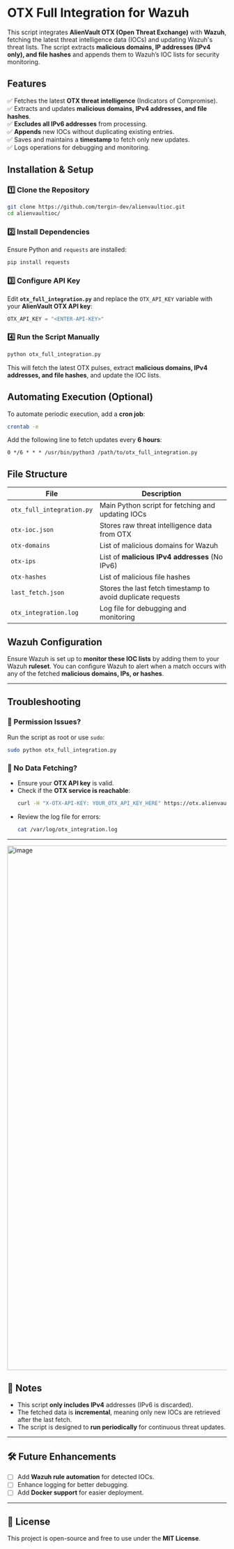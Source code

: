 # OTX Full Integration for Wazuh

This script integrates **AlienVault OTX (Open Threat Exchange)** with **Wazuh**, fetching the latest threat intelligence data (IOCs) and updating Wazuh's threat lists. The script extracts **malicious domains, IP addresses (IPv4 only), and file hashes** and appends them to Wazuh’s IOC lists for security monitoring.

## Features
✅ Fetches the latest **OTX threat intelligence** (Indicators of Compromise).  
✅ Extracts and updates **malicious domains, IPv4 addresses, and file hashes**.  
✅ **Excludes all IPv6 addresses** from processing.  
✅ **Appends** new IOCs without duplicating existing entries.  
✅ Saves and maintains a **timestamp** to fetch only new updates.  
✅ Logs operations for debugging and monitoring.

## Installation & Setup

### 1️⃣ Clone the Repository
```bash
git clone https://github.com/tergin-dev/alienvaultioc.git
cd alienvaultioc/
```

### 2️⃣ Install Dependencies
Ensure Python and `requests` are installed:
```bash
pip install requests
```

### 3️⃣ Configure API Key
Edit **`otx_full_integration.py`** and replace the `OTX_API_KEY` variable with your **AlienVault OTX API key**:
```python
OTX_API_KEY = "<ENTER-API-KEY>"
```

### 4️⃣ Run the Script Manually
```bash
python otx_full_integration.py
```

This will fetch the latest OTX pulses, extract **malicious domains, IPv4 addresses, and file hashes**, and update the IOC lists.

## Automating Execution (Optional)
To automate periodic execution, add a **cron job**:

```bash
crontab -e
```
Add the following line to fetch updates every **6 hours**:
```
0 */6 * * * /usr/bin/python3 /path/to/otx_full_integration.py
```

## File Structure

| File | Description |
|------|------------|
| `otx_full_integration.py` | Main Python script for fetching and updating IOCs |
| `otx-ioc.json` | Stores raw threat intelligence data from OTX |
| `otx-domains` | List of malicious domains for Wazuh |
| `otx-ips` | List of **malicious IPv4 addresses** (No IPv6) |
| `otx-hashes` | List of malicious file hashes |
| `last_fetch.json` | Stores the last fetch timestamp to avoid duplicate requests |
| `otx_integration.log` | Log file for debugging and monitoring |

## Wazuh Configuration
Ensure Wazuh is set up to **monitor these IOC lists** by adding them to your Wazuh **ruleset**. You can configure Wazuh to alert when a match occurs with any of the fetched **malicious domains, IPs, or hashes**.

---

## Troubleshooting

### 🔹 Permission Issues?
Run the script as root or use `sudo`:
```bash
sudo python otx_full_integration.py
```

### 🔹 No Data Fetching?
- Ensure your **OTX API key** is valid.
- Check if the **OTX service is reachable**:
  ```bash
  curl -H "X-OTX-API-KEY: YOUR_OTX_API_KEY_HERE" https://otx.alienvault.com/api/v1/pulses/subscribed
  ```
- Review the log file for errors:
  ```bash
  cat /var/log/otx_integration.log
  ```

---

<img width="1202" alt="image" src="https://github.com/user-attachments/assets/a8be24e3-cd12-4492-8890-47362e6a21b4" />



## 📌 Notes
- This script **only includes IPv4** addresses (IPv6 is discarded).  
- The fetched data is **incremental**, meaning only new IOCs are retrieved after the last fetch.  
- The script is designed to **run periodically** for continuous threat updates.  

---

## 🛠️ Future Enhancements
- [ ] Add **Wazuh rule automation** for detected IOCs.  
- [ ] Enhance logging for better debugging.  
- [ ] Add **Docker support** for easier deployment.  

---

## 📜 License
This project is open-source and free to use under the **MIT License**.
